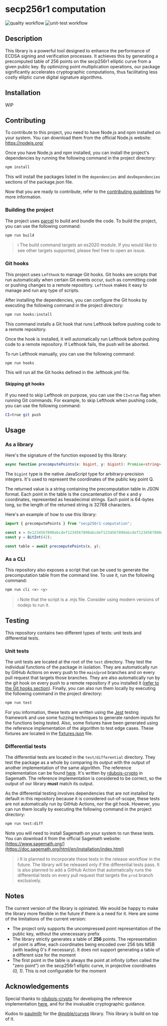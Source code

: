 # secp256r1 computation

![quality workflow](https://github.com/0x90d2b2b7fb7599eebb6e7a32980857d8/secp256r1-computation/actions/workflows/quality.yml/badge.svg?branch=main)
![unit-test workflow](https://github.com/0x90d2b2b7fb7599eebb6e7a32980857d8/secp256r1-computation/actions/workflows/tests.yml/badge.svg?branch=main)

## Description

This library is a powerful tool designed to enhance the performance of ECDSA signing and verification processes. It achieves this by generating a precomputed table of 256 points on the secp256r1 elliptic curve from a given public key. By optimizing point multiplication operations, our package significantly accelerates cryptographic computations, thus facilitating less costly elliptic curve digital signature algorithms.

## Installation

WIP

## Contributing

To contribute to this project, you need to have Node.js and npm installed on your system. You can download them from the official Node.js website: https://nodejs.org/

Once you have Node.js and npm installed, you can install the project's dependencies by running the following command in the project directory:

```sh
npm install
```

This will install the packages listed in the `dependencies` and `devDependencies` sections of the package.json file.

Now that you are ready to contribute, refer to the [contributing guidelines](./CONTRIBUTING.md) for more information.

### Building the project

The project uses [parcel](https://parceljs.org/) to build and bundle the code. To build the project, you can use the following command:

```sh
npm run build
```

> ℹ️ The build command targets an es2020 module. If you would like to see other targets supported, please feel free to open an issue.

### Git hooks

This project uses `Lefthook` to manage Git hooks. Git hooks are scripts that run automatically when certain Git events occur, such as committing code or pushing changes to a remote repository. `Lefthook` makes it easy to manage and run any type of scripts.

After installing the dependencies, you can configure the Git hooks by executing the following command in the project directory:

```sh
npm run hooks:install
```

This command installs a Git hook that runs Lefthook before pushing code to a remote repository.

Once the hook is installed, it will automatically run Lefthook before pushing code to a remote repository. If Lefthook fails, the push will be aborted.

To run Lefthook manually, you can use the following command:

```sh
npm run hooks
```

This will run all the Git hooks defined in the .lefthook.yml file.

#### Skipping git hooks

If you need to skip Lefthook on purpose, you can use the `CI=true` flag when running Git commands. For example, to skip Lefthook when pushing code, you can use the following command:

```sh
CI=true git push
```

## Usage

### As a library

Here's the signature of the function exposed by this library:

```ts
async function precomputePoints(x: bigint, y: bigint): Promise<string>;
```

The `bigint` type is the native JavaScript type for arbitrary-precision integers. It's used to represent the coordinates of the public key point Q.

The returned value is a string containing the precomputation table in JSON format. Each point in the table is the concantenation of the x and y coordinates, represented as hexadecimal strings. Each point is 64-bytes long, so the length of the returned string is 32768 characters.

Here's an example of how to use this library:

```ts
import { precomputePoints } from "secp256r1-computation";

const x = 0x1234567890abcdef1234567890abcdef1234567890abcdef1234567890abcdefn;
const y = BitInt(42);

const table = await precomputePoints(x, y);
```

### As a CLI

This repository also exposes a script that can be used to generate the precomputation table from the command line. To use it, run the following command:

```sh
npm run cli <x> <y>
```

> ℹ️ Note that the script is a .mjs file. Consider using modern versions of nodejs to run it.

## Testing

This repository contains two different types of tests: unit tests and differential tests.

### Unit tests

The unit tests are located at the root of the `test` directory. They test the individual functions of the package in isolation. They are automatically run by GitHub Actions on every push to the `main`/`prod` branches and on every pull request that targets those branches. They are also automatically run by the git hook on every push to a remote repository if you installed it ([refer to the Git hooks section](#git-hooks)). Finally, you can also run them locally by executing the following command in the project directory:

```sh
npm run test
```

For you information, these tests are written using the [Jest](https://jestjs.io/) testing framework and use some fuzzing techniques to generate random inputs for the functions being tested. Also, some fixtures have been generated using the reference implementation of the algorithm to test edge cases. These fixtures are located in the [fixtures.json](./tests/fixtures.json) file.

### Differential tests

The differential tests are located in the `test/differential` directory. They test the package as a whole by comparing its output with the output of another implementation of the same algorithm. The reference implementation can be found [here](tests/differential/precomputation.sage). It's written by [rdubois-crypto](https://github.com/rdubois-crypto) in Sagemath. The reference implementation is considered to be correct, so the output of our library **must** match its output.

As the differential testing involves dependencies that are not installed by default in this repository because it is considered out-of-scope, these tests are not automatically run by GitHub Actions, nor the git hook. However, you can run them locally by executing the following command in the project directory:

```sh
npm run test:diff
```

Note you will need to install Sagemath on your system to run these tests. You can download it from the official Sagemath website: [https://www.sagemath.org/](https://doc.sagemath.org/html/en/installation/index.html)

> ℹ️ It is planned to incorporate these tests in the release workflow in the future. The library will be released only if the differential tests pass. It is also planned to add a GitHub Action that automatically runs the differential tests on every pull request that targets the `prod` branch exclusively.

## Notes

The current version of the library is opiniated. We would be happy to make the library more flexible in the future if there is a need for it. Here are some of the limitations of the current version:

- The project only supports the uncompressed point representation of the public key, without the unnecessary prefix
- The library strictly generates a table of **256** points. The representation of point is affine, each coordinates being encoded over 256 bits MSB (with leading 0's if necessary). It does not support generating a table of a different size for the moment
- The first point in the table is always the point at infinity (often called the "zero point") on the secp256r1 elliptic curve, in projective coordinates _(0, 1)_. This is not configurable for the moment

## Acknowledgements

Special thanks to [rdubois-crypto](https://github.com/rdubois-crypto) for developing the reference implementation [here](https://github.com/rdubois-crypto/FreshCryptoLib), and for the invaluable cryptographic guidance.

Kudos to [paulmillr](https://github.com/paulmillr) for the [@noble/curves](https://github.com/paulmillr/noble-curves) library. This library is build on top of it.
